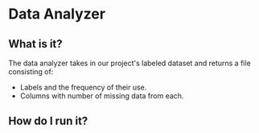 # Data Analyzer

## What is it?

The data analyzer takes in our project's labeled dataset and returns a file consisting of:

- Labels and the frequency of their use.
- Columns with number of missing data from each.

## How do I run it?
